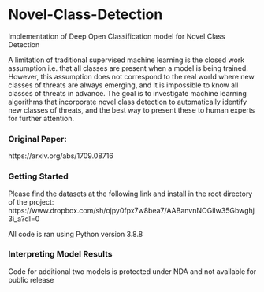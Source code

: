 # Novel-Class-Detection
Implementation of Deep Open Classification model for Novel Class Detection

A limitation of traditional supervised machine learning is the closed work assumption i.e.  that all classes are present when a model is being trained. However, this assumption does not correspond to the real world where new classes of threats are always emerging, and it is impossible to know all classes of threats in advance. The goal is to investigate machine learning algorithms that incorporate novel class detection to automatically identify new classes of threats, and the best way to present these to human experts for further attention. 

<h3> Original Paper: </h3>
https://arxiv.org/abs/1709.08716

<h3> Getting Started </h3>
Please find the datasets at the following link and install in the root directory of the project: https://www.dropbox.com/sh/ojpy0fpx7w8bea7/AABanvnNOGiIw35Gbwghj3i_a?dl=0 

All code is ran using Python version 3.8.8

<h3> Interpreting Model Results </h3>
Code for additional two models is protected under NDA and not available for public release
